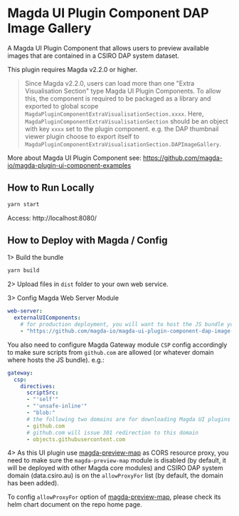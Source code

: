 # Magda UI Plugin Component DAP Image Gallery

A Magda UI Plugin Component that allows users to preview available images that are contained in a CSIRO DAP system dataset.

This plugin requires Magda v2.2.0 or higher.

> Since Magda v2.2.0, users can load more than one "Extra Visualisation Section" type Magda UI Plugin Components. To allow this, the component is required to be packaged as a library and exported to global scope `MagdaPluginComponentExtraVisualisationSection.xxxx`. Here, `MagdaPluginComponentExtraVisualisationSection` should be an object with key `xxxx` set to the plugin component. e.g. the DAP thumbnail viewer plugin choose to export itself to `MagdaPluginComponentExtraVisualisationSection.DAPImageGallery`.


More about Magda UI Plugin Component see: https://github.com/magda-io/magda-plugin-ui-component-examples

## How to Run Locally

```bash
yarn start
```

Access: http://localhost:8080/

## How to Deploy with Magda / Config

1> Build the bundle

```bash
yarn build
```

2> Upload files in `dist` folder to your own web service.

3> Config Magda Web Server Module

```yaml
web-server:
  externalUIComponents:
    # for production deployment, you will want to host the JS bundle yourself
    - "https://github.com/magda-io/magda-ui-plugin-component-dap-image-gallery/releases/download/v1.0.0/DAPImageGallery.js"
```

You also need to configure Magda Gateway module `CSP` config accordingly to make sure scripts from `github.com` are allowed (or whatever domain where hosts the JS bundle). e.g.:

```yaml
gateway:
  csp:
    directives:
      scriptSrc:
      - "'self'"
      - "'unsafe-inline'"
      - "blob:"
      # the following two domains are for downloading Magda UI plugins from github release
      - github.com
      # github.com will issue 301 redirection to this domain
      - objects.githubusercontent.com
```

4> As this UI plugin use [magda-preview-map](https://github.com/magda-io/magda-preview-map) as CORS resource proxy, you need to make sure the `magda-preview-map` module is disabled (by default, it will be deployed with other Magda core modules) and CSIRO DAP system domain (data.csiro.au) is on the `allowProxyFor` list (by default, the domain has been added).

To config `allowProxyFor` option of [magda-preview-map](https://github.com/magda-io/magda-preview-map), please check its helm chart document on the repo home page.




